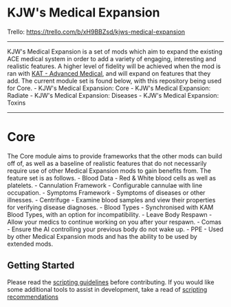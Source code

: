 # KJW's Medical Expansion

Trello: https://trello.com/b/xH9BBZsd/kjws-medical-expansion

---

KJW's Medical Expansion is a set of mods which aim to expand the existing ACE medical system in order to add a variety of engaging, interesting and realistic features. A higher level of fidelity will be achieved when the mod is ran with [KAT - Advanced Medical](https://steamcommunity.com/sharedfiles/filedetails/?id=2020940806), and will expand on features that they add. The current module set is found below, with this repository being used for Core.
    - KJW's Medical Expansion: Core
    - KJW's Medical Expansion: Radiate
    - KJW's Medical Expansion: Diseases
    - KJW's Medical Expansion: Toxins

---
# Core

The Core module aims to provide frameworks that the other mods can build off of, as well as a baseline of realistic features that do not necessarily require use of other Medical Expansion mods to gain benefits from. The feature set is as follows.
    - Blood Data - Red & White blood cells as well as platelets.
    - Cannulation Framework - Configurable cannulae with line occupation.
    - Symptoms Framework - Symptoms of diseases or other illnesses.
    - Centrifuge - Examine blood samples and view their properties for verifying disease diagnoses.
    - Blood Types - Synchronised with KAM Blood Types, with an option for incompatibility.
    - Leave Body Respawn - Allow your medics to continue working on you after your respawn.
        - Comas - Ensure the AI controlling your previous body do not wake up.
    - PPE - Used by other Medical Expansion mods and has the ability to be used by extended mods.

## Getting Started

Please read the [scripting guidelines](scriptingguidelines.md) before contributing. If you would like some additional tools to assist in development, take a read of [scripting recommendations](scriptingrecommendations.md)
